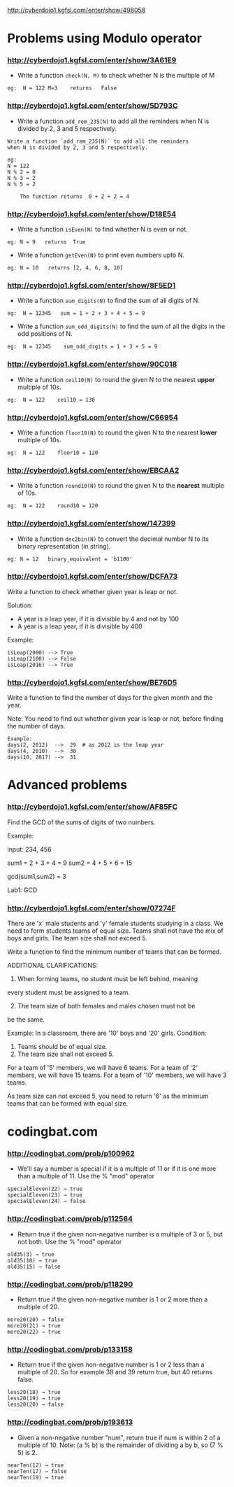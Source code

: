 http://cyberdojo1.kgfsl.com/enter/show/498058

# Problems using Modulo operator

### http://cyberdojo1.kgfsl.com/enter/show/3A61E9

- Write a function `check(N, M)` to check whether N is the multiple of M
```
eg:  N = 122 M=3    returns   False
```

###  http://cyberdojo1.kgfsl.com/enter/show/5D793C
- Write a function `add_rem_235(N)` to add all the reminders when N is divided by 2, 3 and 5 respectively.
```
Write a function `add_rem_235(N)` to add all the reminders 
when N is divided by 2, 3 and 5 respectively.

eg: 
N = 122     
N % 2 = 0  
N % 3 = 2  
N % 5 = 2  

    The function returns  0 + 2 + 2 = 4
```

### http://cyberdojo1.kgfsl.com/enter/show/D18E54
- Write a function `isEven(N)` to find whether N is even or not.
```
eg: N = 9   returns  True
```
- Write a function `getEven(N)` to print even numbers upto N.
```
eg: N = 10   returns [2, 4, 6, 8, 10]
```

### http://cyberdojo1.kgfsl.com/enter/show/8F5ED1

- Write a function `sum_digits(N)` to find the sum of all digits of N.
```
eg:  N = 12345   sum = 1 + 2 + 3 + 4 + 5 = 9
```
- Write a function `sum_odd_digits(N)` to find the sum of all the digits in the odd positions of N.
```
eg:  N = 12345    sum_odd_digits = 1 + 3 + 5 = 9
```

### http://cyberdojo1.kgfsl.com/enter/show/90C018

- Write a function `ceil10(N)` to round the given N to the nearest **upper** multiple of 10s. 
```
eg:  N = 122    ceil10 = 130
```
### http://cyberdojo1.kgfsl.com/enter/show/C66954
- Write a function `floor10(N)` to round the given N to the nearest **lower** multiple of 10s. 
```
eg:  N = 122    floor10 = 120
```
### http://cyberdojo1.kgfsl.com/enter/show/EBCAA2
- Write a function `round10(N)` to round the given N to the **nearest** multiple of 10s. 
```
eg:  N = 122    round10 = 120
```

### http://cyberdojo1.kgfsl.com/enter/show/147399

- Write a function `dec2bin(N)` to convert the decimal number N to its binary representation (in string).
```
eg: N = 12   binary_equivalent = 'b1100'
```
### http://cyberdojo1.kgfsl.com/enter/show/DCFA73
Write a function to check whether given year is leap or not.

Solution:
- A year is a leap year, if it is divisible by 4 and not by 100
- A year is a leap year, if it is divisible by 400

Example:
```
isLeap(2000) --> True
isLeap(2100) --> False
isLeap(2016) --> True
```

### http://cyberdojo1.kgfsl.com/enter/show/BE76D5
Write a function to find the number of days for the given month and the year.

Note:
You need to find out whether given year is leap or not,
before finding the number of days.

```
Example:
days(2, 2012)  -->  29  # as 2012 is the leap year
days(4, 2010)  -->  30
days(10, 2017) -->  31
```

# Advanced problems

### http://cyberdojo1.kgfsl.com/enter/show/AF85FC 

Find the GCD of the sums of digits of two numbers. 

Example: 

input: 234, 456 

sum1 = 2 + 3 + 4 = 9 
sum2 = 4 + 5 + 6 = 15 

gcd(sum1,sum2) = 3 

Lab1: GCD 

### http://cyberdojo1.kgfsl.com/enter/show/07274F 

There are 'x' male students and 'y' female students studying in a class. 
We need to form students teams of equal size. Teams shall not have the 
mix of boys and girls. The team size shall not exceed 5. 

Write a function to find the minimum number of teams that can be formed. 

ADDITIONAL CLARIFICATIONS: 

1. When forming teams, no student must be left behind, meaning 

every student must be assigned to a team. 

2. The team size of both females and males chosen must not be 

be the same. 


Example: 
In a classroom, there are '10' boys and '20' girls. 
Condition: 
1. Teams should be of equal size. 
2. The team size shall not exceed 5. 

For a team of '5' members, we will have 6 teams. 
For a team of '2' members, we will have 15 teams. 
For a team of '10' members, we will have 3 teams. 

As team size can not exceed 5, you need to return '6' as the 
minimum teams that can be formed with equal size. 



# codingbat.com

### http://codingbat.com/prob/p100962

- We'll say a number is special if it is a multiple of 11 or if it is one more than a multiple of 11. Use the % "mod" operator 
```
specialEleven(22) → true
specialEleven(23) → true
specialEleven(24) → false
```
### http://codingbat.com/prob/p112564

- Return true if the given non-negative number is a multiple of 3 or 5, but not both. Use the % "mod" operator 
```
old35(3) → true
old35(10) → true
old35(15) → false
```

### http://codingbat.com/prob/p118290
- Return true if the given non-negative number is 1 or 2 more than a multiple of 20. 
```
more20(20) → false
more20(21) → true
more20(22) → true
```

### http://codingbat.com/prob/p133158
- Return true if the given non-negative number is 1 or 2 less than a multiple of 20. So for example 38 and 39 return true, but 40 returns false. 
```
less20(18) → true
less20(19) → true
less20(20) → false
```

### http://codingbat.com/prob/p193613
- Given a non-negative number "num", return true if num is within 2 of a multiple of 10. Note: (a % b) is the remainder of dividing a by b, so (7 % 5) is 2. 
```
nearTen(12) → true
nearTen(17) → false
nearTen(19) → true
```

